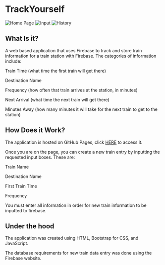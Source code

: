 # TrackYourself

![Home Page](assets/img/github/screenshot1.png)
![Input](assets/img/github/screenshot2.png)
![History](assets/img/github/screenshot3.png)

## What Is it?
A web based application that uses Firebase to track and store train information for a train station with Firebase.
The categories of information include:
      
Train Time (what time the first train will get there)

Destination Name

Frequency (how often that train arrives at the station, in minutes) 

Next Arrival (what time the next train will get there)

Minutes Away (how many minutes it will take for the next train to get to the station)

## How Does it Work?
The application is hosted on GitHub Pages, click [HERE](https://geeuho.github.io/TrainScheduler/) to access it.

Once you are on the page, you can create a new train entry by inputting the requested input boxes. 
These are:

Train Name

Destination Name

First Train Time 

Frequency

You must enter all information in order for new train information to be inputted to firebase.

## Under the hood
The application was created using HTML, Bootstrap for CSS, and JavaScript.

The database requirements for new train data entry was done using the Firebase website.

